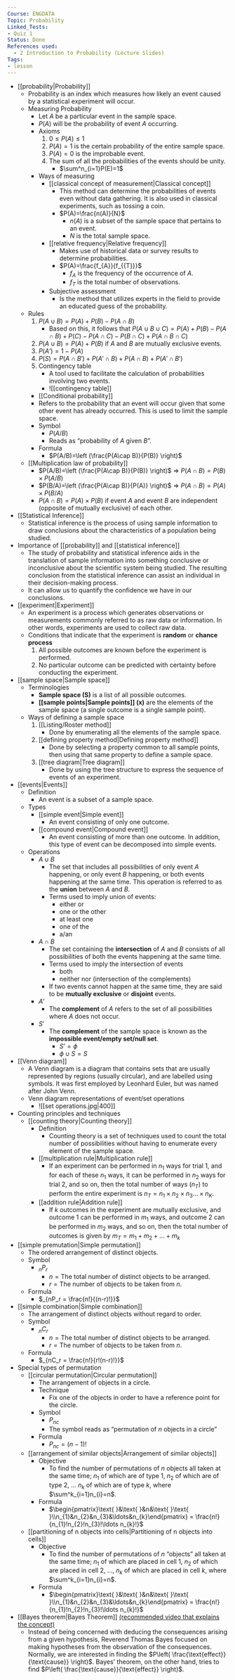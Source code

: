 ```yaml
---
Course: ENGDATA
Topic: Probability
Linked_Tests:
- Quiz 1
Status: Done
References used:
  - 2 Introduction to Probability (Lecture Slides)
Tags:
- lesson
---
```


- [[probability|Probability]]
	- Probability is an index which measures how likely an event caused by a statistical experiment will occur.
	- Measuring Probability
		- Let $A$ be a particular event in the sample space.
		- $P(A)$ will be the probability of event $A$ occurring.
		- Axioms
			1. $0\leq P(A)\leq 1$
			2. $P(A) = 1$ is the certain probability of the entire sample space.
			3. $P(A)=0$ is the improbable event.
			4. The sum of all the probabilities of the events should be unity.
				- $\sum^n_{i=1}P(E)=1$
		- Ways of measuring
			- [[classical concept of measurement|Classical concept]]
				- This method can determine the probabilities of events even without data gathering. It is also used in classical experiments, such as tossing a coin.
				- $P(A)=\frac{n(A)}{N}$
					- $n(A)$ is a subset of the sample space that pertains to an event.
					- $N$ is the total sample space.
			- [[relative frequency|Relative frequency]]
				- Makes use of historical data or survey results to determine probabilities.
				- $P(A)=\frac{f_{A}}{f_{{T}}}$
					- $f_{A}$ is the frequency of the occurrence of $A$.
					- $f_{T}$ is the total number of observations.
			- Subjective assessment
				- Is the method that utilizes experts in the field to provide an educated guess of the probability.
	- Rules
		1. $P(A\cup B)=P(A)+P(B)-P(A\cap B)$
			- Based on this, it follows that $P(A\cup B\cup C)=P(A)+P(B)-P(A\cap B)+P(C)-P(A\cap C)-P(B\cap C)+P(A\cap B\cap C)$
		2. $P(A\cup B)=P(A)+P(B)$ if $A$ and $B$ are mutually exclusive events.
		3. $P(A’)=1-P(A)$
		4. $P(S)=P(A\cap B')+P(A'\cap B)+P(A\cap B)+P(A'\cap B')$
		5. Contingency table
			- A tool used to facilitate the calculation of probabilities involving two events.
			- ![[contingency table]]
		- [[Conditional probability]]
		- Refers to the probability that an event will occur given that some other event has already occurred. This is used to limit the sample space.
		- Symbol
			- $P(A/B)$
			- Reads as “probability of $A$ given $B$”.
		- Formula
			- $P(A/B)=\left (\frac{P(A\cap B)}{P(B)} \right)$
	- [[Multiplication law of probability]]
		- $P(A/B)=\left (\frac{P(A\cap B)}{P(B)} \right)$ => $P(A\cap B)=P(B)\times P(A/B)$
		- $P(B/A)=\left (\frac{P(A\cap B)}{P(A)} \right)$ => $P(A\cap B)=P(A)\times P(B/A)$
		- $P(A\cap B)=P(A)\times P(B)$ if event $A$ and event $B$ are independent (opposite of mutually exclusive) of each other.
- [[Statistical Inference]]
	- Statistical inference is the process of using sample information to draw conclusions about the characteristics of a population being studied.
- Importance of [[probability]] and [[statistical inference]]
	- The study of probability and statistical inference aids in the translation of sample information into something conclusive or inconclusive about the scientific system being studied. The resulting conclusion from the statistical inference can assist an individual in their decision-making process.
	- It can allow us to quantify the confidence we have in our conclusions.
- [[experiment|Experiment]]
	- An experiment is a process which generates observations or measurements commonly referred to as raw data or information. In other words, experiments are used to collect raw data.
	- Conditions that indicate that the experiment is **random** or **chance process**
		1. All possible outcomes are known before the experiment is performed.
		2. No particular outcome can be predicted with certainty before conducting the experiment.
- [[sample space|Sample space]]
	- Terminologies
		- **Sample space (S)** is a list of all possible outcomes.
		- **[[sample points|Sample points]] (x)** are the elements of the sample space (a single outcome is a single sample point).
	- Ways of defining a sample space
		1. [[Listing/Roster method]]
			- Done by enumerating all the elements of the sample space.
		2. [[defining property method|Defining property method]]
			- Done by selecting a property common to all sample points, then using that same property to define a sample space.
		3. [[tree diagram|Tree diagram]]
			- Done by using the tree structure to express the sequence of events of an experiment.
- [[events|Events]]
	- Definition
		- An event is a subset of a sample space.
	- Types
		- [[simple event|Simple event]]
			- An event consisting of only one outcome.
		- [[compound event|Compound event]]
			- An event consisting of more than one outcome. In addition, this type of event can be decomposed into simple events.
	- Operations
		- $A \cup B$
			- The set that includes all possibilities of only event $A$ happening, or only event $B$ happening, or both events happening at the same time. This operation is referred to as the **union** between $A$ and $B$.
			- Terms used to imply union of events:
				- either or
				- one or the other
				- at least one
				- one of the
				- a/an
		- $A \cap B$
			- The set containing the **intersection** of $A$ and $B$ consists of all possibilities of both the events happening at the same time.
			- Terms used to imply the intersection of events
				- both
				- neither nor (intersection of the complements)
			- If two events cannot happen at the same time, they are said to be **mutually exclusive** or **disjoint** events.
		- $A’$
			- The **complement** of $A$ refers to the set of all possibilities where $A$ does not occur.
		- $S’$
			- The **complement** of the sample space is known as the **impossible event/empty set/null set**.
				- $S’=\phi$
				- $\phi \cup S = S$
- [[Venn diagram]]
	- A Venn diagram is a diagram that contains sets that are usually represented by regions (usually circular), and are labelled using symbols. It was first employed by Leonhard Euler, but was named after John Venn.
	- Venn diagram representations of event/set operations
		- ![[set operations.jpg|400]]
- Counting principles and techniques
	- [[counting theory|Counting theory]]
		- Definition
			- Counting theory is a set of techniques used to count the total number of possibilities without having to enumerate every element of the sample space.
		- [[multiplication rule|Multiplication rule]]
			- If an experiment can be performed in $n_{1}$ ways for trial 1, and for each of these $n_1$ ways, it can be performed in $n_{2}$ ways for trial 2, and so on, then the total number of ways ($n_T$) to perform the entire experiment is $n_T = n_1 \times n_2 \times n_3 \ldots \times n_K$.
		- [[addition rule|Addition rule]]
			- If $k$ outcomes in the experiment are mutually exclusive, and outcome 1 can be performed in $m_1$ ways, and outcome $2$ can be performed in $m_2$ ways, and so on, then the total number of outcomes is given by $m_T=m_1+m_2+\ldots+m_k$
- [[simple premutation|Simple permutation]]
	- The ordered arrangement of distinct objects.
	- Symbol
		-  $_nP_r$
			- $n = \text{The total number of distinct objects to be arranged.}$
			- $r = \text{The number of objects to be taken from } n \text{.}$
	- Formula
		- $_{nP_r = \frac{n!}{(n-r)!}}$
- [[simple combination|Simple combination]]
	- The arrangement of distinct objects without regard to order.
	- Symbol
		- $_nC_r$
			- $n = \text{The total number of distinct objects to be arranged.}$
			- $r = \text{The number of objects to be taken from } n \text{.}$
	- Formula
		- $_{nC_r = \frac{n!}{r!(n-r)!}}$
- Special types of permutation
	- [[circular permutation|Circular permutation]]
		- The arrangement of objects in a circle.
		- Technique
			- Fix one of the objects in order to have a reference point for the circle.
		- Symbol
			- $P_{nc}$
			- The symbol reads as “permutation of $n$ objects in a circle”
		- Formula
			- $P_{nc}=(n-1)!$
	- [[arrangement of similar objects|Arrangement of similar objects]]
		- Objective
			- To find the number of permutations of $n$ objects all taken at the same time; $n_1$ of which are of type 1, $n_2$ of which are of type 2, $\ldots$ $n_k$ of which are of type $k$, where $\sum^k_{i=1}n_{i}=n$.
		- Formula
			- $\begin{pmatrix}\text{ }&\text{ }&n&\text{ }\text{ }\\n_{1}&n_{2}&n_{3}&\ldots&n_{k}\end{pmatrix} = \frac{n!}{n_{1}!n_{2}!n_{3}!\ldots n_{k}!}$
	- [[partitioning of n objects into cells|Partitioning of n objects into cells]]
		- Objective
			- To find the number of permutations of $n$ “objects” all taken at the same time; $n_1$ of which are placed in cell 1, $n_2$ of which are placed in cell 2, …, $n_k$ of which are placed in cell $k$, where $\sum^k_{i=1}n_{i}=n$.
		- Formula
			- $\begin{pmatrix}\text{ }&\text{ }&n&\text{ }\text{ }\\n_{1}&n_{2}&n_{3}&\ldots&n_{k}\end{pmatrix} = \frac{n!}{n_{1}!n_{2}!n_{3}!\ldots n_{k}!}$
- [[Bayes theorem|Bayes Theorem]] [(recommended video that explains the concept)](https://youtu.be/HZGCoVF3YvM?feature=shared)
	- Instead of being concerned with deducing the consequences arising from a given hypothesis, Reverend Thomas Bayes focused on making hypotheses from the observation of the consequences. Normally, we are interested in finding the $P\left( \frac{\text{effect}}{\text{cause}} \right)$. Bayes’ theorem, on the other hand, tries to find $P\left( \frac{\text{cause}}{\text{effect}} \right)$.
